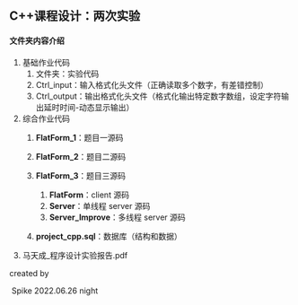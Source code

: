 ## C++课程设计：两次实验



#### 文件夹内容介绍

1. 基础作业代码
   1. 文件夹：实验代码
   2. Ctrl_input：输入格式化头文件（正确读取多个数字，有差错控制）
   3. Ctrl_output：输出格式化头文件（格式化输出特定数字数组，设定字符输出延时时间-动态显示输出）
2. 综合作业代码
   1. **FlatForm_1**：题目一源码
   2. **FlatForm_2**：题目二源码
   3. **FlatForm_3**：题目三源码
      1. **FlatForm**：client 源码
      2. **Server**：单线程 server 源码
      3. **Server_Improve**：多线程 server 源码

   4. **project_cpp.sql**：数据库（结构和数据）
3. 马天成_程序设计实验报告.pdf





created by

​	Spike 2022.06.26 night